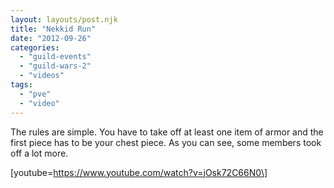 ```yaml
---
layout: layouts/post.njk
title: "Nekkid Run"
date: "2012-09-26"
categories: 
  - "guild-events"
  - "guild-wars-2"
  - "videos"
tags: 
  - "pve"
  - "video"
---
```


The rules are simple. You have to take off at least one item of armor and the first piece has to be your chest piece. As you can see, some members took off a lot more.

\[youtube=https://www.youtube.com/watch?v=jOsk72C66N0\]
